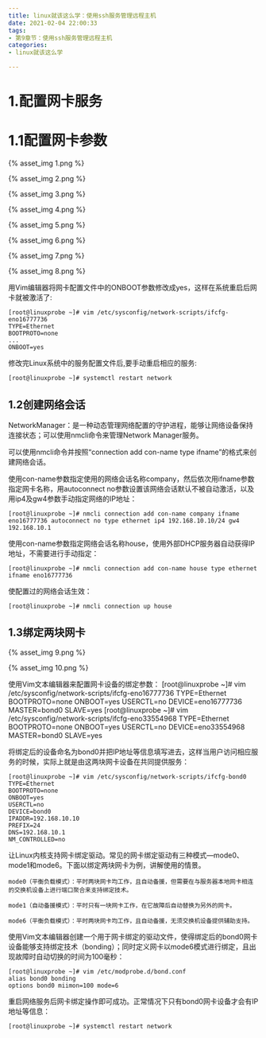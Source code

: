 ```yaml
---
title: linux就该这么学：使用ssh服务管理远程主机
date: 2021-02-04 22:00:33
tags:
- 第9章节：使用ssh服务管理远程主机
categories:
- linux就该这么学

---
```


# 1.配置网卡服务

# 1.1配置网卡参数

{% asset_img 1.png %}

{% asset_img 2.png %}

{% asset_img 3.png %}

{% asset_img 4.png %}

{% asset_img 5.png %}

{% asset_img 6.png %}

{% asset_img 7.png %}

{% asset_img 8.png %}

用Vim编辑器将网卡配置文件中的ONBOOT参数修改成yes，这样在系统重启后网卡就被激活了:

	[root@linuxprobe ~]# vim /etc/sysconfig/network-scripts/ifcfg-eno16777736
	TYPE=Ethernet
	BOOTPROTO=none
	...
	ONBOOT=yes

修改完Linux系统中的服务配置文件后,要手动重启相应的服务:

	[root@linuxprobe ~]# systemctl restart network

## 1.2创建网络会话

NetworkManager：是一种动态管理网络配置的守护进程，能够让网络设备保持连接状态；可以使用nmcli命令来管理Network Manager服务。

可以使用nmcli命令并按照“connection add con-name type ifname”的格式来创建网络会话。

使用con-name参数指定使用的网络会话名称company，然后依次用ifname参数指定网卡名称，用autoconnect no参数设置该网络会话默认不被自动激活，以及用ip4及gw4参数手动指定网络的IP地址：

	[root@linuxprobe ~]# nmcli connection add con-name company ifname eno16777736 autoconnect no type ethernet ip4 192.168.10.10/24 gw4 192.168.10.1

使用con-name参数指定网络会话名称house，使用外部DHCP服务器自动获得IP地址，不需要进行手动指定：

	[root@linuxprobe ~]# nmcli connection add con-name house type ethernet ifname eno16777736

使配置过的网络会话生效：

	[root@linuxprobe ~]# nmcli connection up house 

## 1.3绑定两块网卡

{% asset_img 9.png %}

{% asset_img 10.png %}

使用Vim文本编辑器来配置网卡设备的绑定参数：
	[root@linuxprobe ~]# vim /etc/sysconfig/network-scripts/ifcfg-eno16777736
	TYPE=Ethernet
	BOOTPROTO=none
	ONBOOT=yes
	USERCTL=no
	DEVICE=eno16777736
	MASTER=bond0
	SLAVE=yes
	[root@linuxprobe ~]# vim /etc/sysconfig/network-scripts/ifcfg-eno33554968
	TYPE=Ethernet
	BOOTPROTO=none
	ONBOOT=yes
	USERCTL=no
	DEVICE=eno33554968
	MASTER=bond0
	SLAVE=yes

将绑定后的设备命名为bond0并把IP地址等信息填写进去，这样当用户访问相应服务的时候，实际上就是由这两块网卡设备在共同提供服务：

	[root@linuxprobe ~]# vim /etc/sysconfig/network-scripts/ifcfg-bond0
	TYPE=Ethernet
	BOOTPROTO=none
	ONBOOT=yes
	USERCTL=no
	DEVICE=bond0
	IPADDR=192.168.10.10
	PREFIX=24
	DNS=192.168.10.1
	NM_CONTROLLED=no

让Linux内核支持网卡绑定驱动。常见的网卡绑定驱动有三种模式—mode0、mode1和mode6。下面以绑定两块网卡为例，讲解使用的情景。

	mode0（平衡负载模式）：平时两块网卡均工作，且自动备援，但需要在与服务器本地网卡相连的交换机设备上进行端口聚合来支持绑定技术。

	mode1（自动备援模式）：平时只有一块网卡工作，在它故障后自动替换为另外的网卡。

	mode6（平衡负载模式）：平时两块网卡均工作，且自动备援，无须交换机设备提供辅助支持。

使用Vim文本编辑器创建一个用于网卡绑定的驱动文件，使得绑定后的bond0网卡设备能够支持绑定技术（bonding）；同时定义网卡以mode6模式进行绑定，且出现故障时自动切换的时间为100毫秒：

	[root@linuxprobe ~]# vim /etc/modprobe.d/bond.conf
	alias bond0 bonding
	options bond0 miimon=100 mode=6

重启网络服务后网卡绑定操作即可成功。正常情况下只有bond0网卡设备才会有IP地址等信息：

	[root@linuxprobe ~]# systemctl restart network